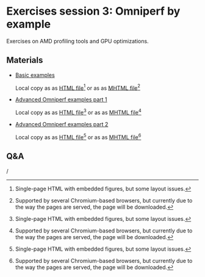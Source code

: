 # Exercises session 3: Omniperf by example

Exercises on AMD profiling tools and GPU optimizations.


## Materials

-   [Basic examples](https://hackmd.io/@sfantao/lumi-training-oslo2024-basic-examples)

    Local copy as as [HTML file](https://462000265.lumidata.eu/paow-20240611/files/LUMI-paow-20240611-basic-examples.html)[^1]
    or as as [MHTML file](https://462000265.lumidata.eu/paow-20240611/files/LUMI-paow-20240611-basic-examples.mhtml)[^2]

-   [Advanced Omniperf examples part 1](https://hackmd.io/@sfantao/lumi-training-oslo2024-advanced-omniperf1)

    Local copy as as [HTML file](https://462000265.lumidata.eu/paow-20240611/files/LUMI-paow-20240611-advanced-omniperf-examples-1.html)[^1]
    or as as [MHTML file](https://462000265.lumidata.eu/paow-20240611/files/LUMI-paow-20240611-advanced-omniperf-examples-1.mhtml)[^2]

-   [Advanced Omniperf examples part 2](https://hackmd.io/@sfantao/lumi-training-oslo2024-advanced-omniperf2)

    Local copy as as [HTML file](https://462000265.lumidata.eu/paow-20240611/files/LUMI-paow-20240611-advanced-omniperf-examples-2.html)[^1]
    or as as [MHTML file](https://462000265.lumidata.eu/paow-20240611/files/LUMI-paow-20240611-advanced-omniperf-examples-2.mhtml)[^2]

[^1]: Single-page HTML with embedded figures, but some layout issues.

[^2]: Supported by several Chromium-based browsers, but currently due 
to the way the pages are served, the page will be downloaded.


## Q&A

/
